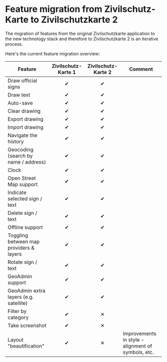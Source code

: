 # Feature migration from Zivilschutz-Karte to Zivilschutzkarte 2

The migration of features from the original Zivilschutzkarte application to the new technology stack and therefore to Zivilschutzkarte 2 is an iterative process.


Here's the current feature migration overview:

| Feature        | Zivilschutz-Karte 1           | Zivilschutz-Karte 2  | Comment |
| ------------- |:-------------:|:-----:| ------------- |
| Draw official signs|✔|✔||
| Draw text|✔|✔||
| Auto-save|✔|✔||
| Clear drawing|✔|✔||
| Export drawing|✔|✔||
| Import drawing|✔|✔ ||
| Navigate the history|✔|✔||
| Geocoding (search by name / address)|✔|✔||
| Clock|✔|✔||
| Open Street Map support|✔|✔||
| Indicate selected sign / text|✔|✔||
| Delete sign / text|✔|✔||
| Offline support|✔|✔||
| Toggling between map providers & layers|✔|✔||
| Rotate sign / text|✔|✔||
| GeoAdmin support|✔|✔||
| GeoAdmin extra layers (e.g. satellite)|✔|✔||
| Filter by category|✔|✕||
| Take screenshot|✔|✕||
| Layout "beautification"|✔|✕|Improvements in style - alignment of symbols, etc.|
